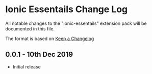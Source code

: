# Ionic Essentails Change Log

All notable changes to the "ionic-essentails" extension pack will be documented in this file.

The format is based on [Keep a Changelog](http://keepachangelog.com/en/1.0.0/)

## 0.0.1 - 10th Dec 2019
- Initial release
